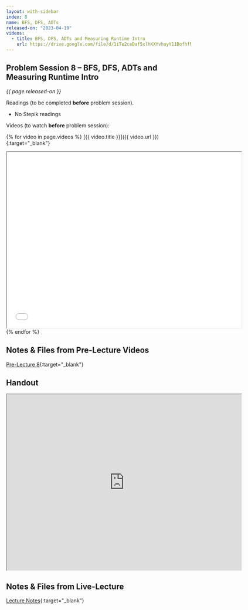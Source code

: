 ```yaml
---
layout: with-sidebar
index: 8
name: BFS, DFS, ADTs
released-on: "2023-04-19"
videos:
  - title: BFS, DFS, ADTs and Measuring Runtime Intro
    url: https://drive.google.com/file/d/1iTe2ceDaf5xlhKXYvhuyY11BofhfNzqH
---
```


## Problem Session 8 – BFS, DFS, ADTs and Measuring Runtime Intro

_{{ page.released-on }}_

Readings (to be completed **before** problem session). 
- No Stepik readings

Videos (to watch **before** problem session):

{% for video in page.videos %}
[{{ video.title }}]({{ video.url }}){:target="_blank"}

<iframe src="{{ video.url }}/preview" width="640" height="480" allow="autoplay"></iframe>
{% endfor %}

## Notes & Files from Pre-Lecture Videos

[Pre-Lecture 8](https://github.com/ucsd-cse12-f22/ucsd-cse12-f22.github.io/tree/main/_pre-lectures/lecture-08){:target="_blank"}

## Handout

<iframe src="https://drive.google.com/file/d/1CcIG1UUNJa5h5Ksbfoe1NNkqh4jJODrH/preview" width="640" height="480" allow="autoplay"></iframe>

## Notes & Files from Live-Lecture

[Lecture Notes](https://github.com/ucsd-cse12-sp23/ucsd-cse12-sp23.github.io/tree/main/_lectures/lecture-08){:target="_blank"}
